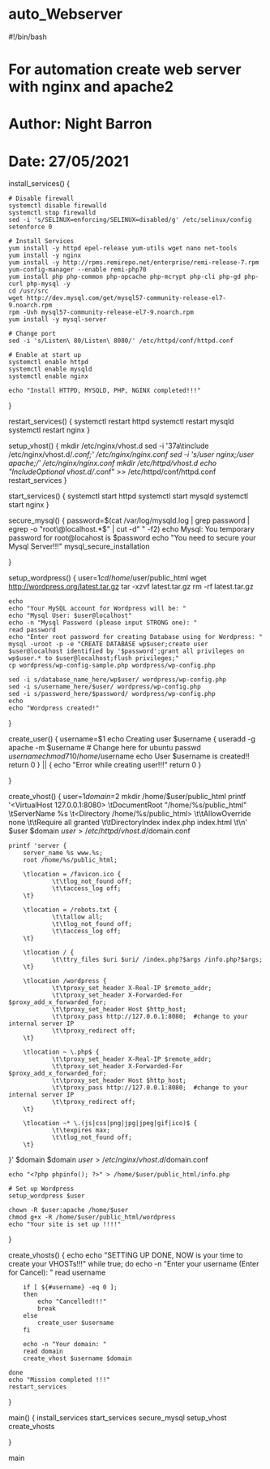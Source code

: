 # auto_Webserver

#!/bin/bash

# For automation create web server with nginx and apache2
# Author: Night Barron
# Date: 27/05/2021

install_services() {

    # Disable firewall
    systemctl disable firewalld
    systemctl stop firewalld
    sed -i 's/SELINUX=enforcing/SELINUX=disabled/g' /etc/selinux/config
    setenforce 0

    # Install Services
    yum install -y httpd epel-release yum-utils wget nano net-tools
    yum install -y nginx
    yum install -y http://rpms.remirepo.net/enterprise/remi-release-7.rpm
    yum-config-manager --enable remi-php70
    yum install php php-common php-opcache php-mcrypt php-cli php-gd php-curl php-mysql -y
    cd /usr/src 
    wget http://dev.mysql.com/get/mysql57-community-release-el7-9.noarch.rpm
    rpm -Uvh mysql57-community-release-el7-9.noarch.rpm
    yum install -y mysql-server

    # Change port
    sed -i 's/Listen\ 80/Listen\ 8080/' /etc/httpd/conf/httpd.conf

    # Enable at start up
    systemctl enable httpd
    systemctl enable mysqld
    systemctl enable nginx

    echo "Install HTTPD, MYSQLD, PHP, NGINX completed!!!"
}

restart_services() {
    systemctl restart httpd
    systemctl restart mysqld
    systemctl restart nginx
}

setup_vhost() {
    mkdir /etc/nginx/vhost.d 
    sed -i '37a\\tinclude \/etc\/nginx\/vhost.d\/*.conf;'  /etc/nginx/nginx.conf
    sed -i 's/user nginx;/user apache;/'  /etc/nginx/nginx.conf
    mkdir /etc/httpd/vhost.d 
    echo "IncludeOptional vhost.d/*.conf" >> /etc/httpd/conf/httpd.conf
    restart_services
}

start_services() {
    systemctl start httpd
    systemctl start mysqld
    systemctl start nginx
}

secure_mysql() {
    password=$(cat /var/log/mysqld.log | grep password | egrep -o "root\@localhost.*$" | cut -d" " -f2)
    echo Mysql: You temporary password for root@locahost is $password
    echo "You need to secure your Mysql Server!!!"
    mysql_secure_installation

}

setup_wordpress() {
    user=$1
    cd /home/$user/public_html
    wget http://wordpress.org/latest.tar.gz
    tar -xzvf latest.tar.gz
    rm -rf latest.tar.gz

    echo
    echo "Your MySQL account for Wordpress will be: "
    echo "Mysql User: $user@localhost"
    echo -n "Mysql Password (please input STRONG one): "
    read password
    echo "Enter root password for creating Database using for Wordpress: "
    mysql -uroot -p -e "CREATE DATABASE wp$user;create user $user@localhost identified by '$password';grant all privileges on wp$user.* to $user@localhost;flush privileges;"
    cp wordpress/wp-config-sample.php wordpress/wp-config.php

    sed -i s/database_name_here/wp$user/ wordpress/wp-config.php
    sed -i s/username_here/$user/ wordpress/wp-config.php
    sed -i s/password_here/$password/ wordpress/wp-config.php
    echo
    echo "Wordpress created!"

}

create_user() {
    username=$1
    echo Creating user $username
    {
        useradd -g apache -m $username        # Change here for ubuntu
        passwd $username
        chmod 710 /home/$username
        echo User $username is created!!
        return 0
    } || {
        echo "Error while creating user!!!"
        return 0
    }

}

create_vhost() {
    user=$1
    domain=$2
    mkdir /home/$user/public_html
    printf '<VirtualHost 127.0.0.1:8080>
    \tDocumentRoot "/home/%s/public_html"
    \tServerName %s
    \t<Directory /home/%s/public_html>
    \t\tAllowOverride none
    \t\tRequire all granted
    \t\tDirectoryIndex index.php index.html
    \t</Directory>\n</VirtualHost>' $user $domain $user > /etc/httpd/vhost.d/$domain.conf

    printf 'server {
        server_name %s www.%s;
        root /home/%s/public_html;

        \tlocation = /favicon.ico {
                \t\tlog_not_found off;
                \t\taccess_log off;
        \t}

        \tlocation = /robots.txt {
                \t\tallow all;
                \t\tlog_not_found off;
                \t\taccess_log off;
        \t}

        \tlocation / {
                \t\ttry_files $uri $uri/ /index.php?$args /info.php?$args;
        \t}

        \tlocation /wordpress {
                \t\tproxy_set_header X-Real-IP $remote_addr;
                \t\tproxy_set_header X-Forwarded-For $proxy_add_x_forwarded_for;
                \t\tproxy_set_header Host $http_host;
                \t\tproxy_pass http://127.0.0.1:8080;  #change to your internal server IP
                \t\tproxy_redirect off;
        \t}

        \tlocation ~ \.php$ {
                \t\tproxy_set_header X-Real-IP $remote_addr;
                \t\tproxy_set_header X-Forwarded-For $proxy_add_x_forwarded_for;
                \t\tproxy_set_header Host $http_host;
                \t\tproxy_pass http://127.0.0.1:8080;  #change to your internal server IP
                \t\tproxy_redirect off;
        \t}

        \tlocation ~* \.(js|css|png|jpg|jpeg|gif|ico)$ {
                \t\texpires max;
                \t\tlog_not_found off;
        \t}
}' $domain $domain $user > /etc/nginx/vhost.d/$domain.conf

    echo "<?php phpinfo(); ?>" > /home/$user/public_html/info.php

    # Set up Wordpress
    setup_wordpress $user 

    chown -R $user:apache /home/$user
    chmod g+x -R /home/$user/public_html/wordpress
    echo "Your site is set up !!!!"
}

create_vhosts() {
    echo
    echo "SETTING UP DONE, NOW is your time to create your VHOSTs!!!"
    while true; do 
        echo -n "Enter your username (Enter for Cancel): "
        read username

        if [ ${#username} -eq 0 ];
        then
            echo "Cancelled!!!"
            break
        else
            create_user $username
        fi

        echo -n "Your domain: "
        read domain
        create_vhost $username $domain

    done
    echo "Mission completed !!!"
    restart_services
}

main() {
    install_services
    start_services
    secure_mysql
    setup_vhost
    create_vhosts

}

main
